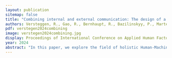 ```yaml
---
layout: publication
sitemap: false
title: "Combining internal and external communication: The design of a holistic Human-Machine Interface for automated vehicles"
authors: Versteggen, R., Gao, R., Bernhaupt, R., Bazilinskyy, P., Martens, M.
pdf: verstegen2024combining
image: verstegen2024combining.jpg
display: Proceedings of International Conference on Applied Human Factors and Ergonomics (AHFE). Nice, France
year: 2024
abstract: "In this paper, we explore the field of holistic Human-Machine Interfaces (hHMIs). Currently, internal and external Human-Machine Interfaces are being researched as separate fields. This separation can lead to non-systemic designs that operate in different fashions, make the switch between traffic roles less seamless, and create differences in understanding of a traffic situation, potentially increasing confusion. These factors can limit the adoption of automated vehicles and lead to less seamless interactions in traffic. For this reason, we explore the concept of hHMIs, combining internal and external communication. This paper introduces a working definition for this new type of interface. Then, it explores considerations for the design of such an interface, which are the provision of anticipatory cues, interaction modalities and perceptibility, colour usage, building upon standardisation, and the usage of a singular versus a coupled interface. Then, we apply these considerations with an artefact contribution in the form of an hHMI concept. This interface communicates anticipatory cues in a unified manner to internal and external users of the automated vehicle and demonstrates how these proposed considerations can be applied. By sharing design considerations and a design concept, this paper aims to stimulate the field of holistic Human- Machine Interfaces for automated vehicles."
---
```

